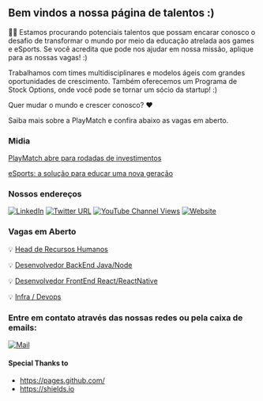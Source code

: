 ## Bem vindos a nossa página de talentos :) 

🚀🚀 Estamos procurando potenciais talentos que possam encarar conosco o desafio de transformar o mundo por meio da educação atrelada aos games e eSports. Se você acredita que pode nos ajudar em nossa missão, aplique para as nossas vagas! :)

Trabalhamos com times multidisciplinares e modelos ágeis com grandes oportunidades de crescimento. Também oferecemos um Programa de Stock Options, onde você pode se tornar um sócio da startup! :)

Quer mudar o mundo e crescer conosco? ♥

Saiba mais sobre a PlayMatch e confira abaixo as vagas em aberto.

### Midia

[PlayMatch abre para rodadas de investimentos](https://esportsobserver.com/playmatch-seeks-investment/)

[eSports: a solução para educar uma nova geração](https://app.startse.com/artigos/esports-solucao-para-educar-uma-nova-geracao)

### Nossos endereços

[![LinkedIn](https://img.shields.io/badge/playmatch-gg-blue?logo=linkedin&link=https://www.linkedin.com/company/playmatch)](https://www.linkedin.com/company/playmatch)
[![Twitter URL](https://img.shields.io/twitter/url?label=PlayMatchGG&style=social&url=https%3A%2F%2www.linkedin.com%2Fcompany%2Fplaymatch)](https://twitter.com/PlayMatchgg)
[![YouTube Channel Views](https://img.shields.io/youtube/channel/views/UC9pC6StJnNc2IeMxyHcfsog?label=PlayMatch&style=social)](https://www.youtube.com/channel/UC9pC6StJnNc2IeMxyHcfsog)
[![Website](https://img.shields.io/website?down_message=playmatch.gg&label=www&up_message=playmatch.gg&url=https%3A%2F%2Fwww.playmatch.gg)](https://www.playmatch.gg)

### Vagas em Aberto

💡 [Head de Recursos Humanos](head_hr.md) 

💡 [Desenvolvedor BackEnd Java/Node](backend.md) 

💡 [Desenvolvedor FrontEnd React/ReactNative](frontend.md) 

💡 [Infra / Devops](infra-devops.md) 

### Entre em contato através das nossas redes ou pela caixa de emails:

[![Mail](https://img.shields.io/badge/talentos@playmatch-gg-red?logo=gmail&link=https://www.linkedin.com/company/playmatch)](mailto:talentos@playmatch.gg)

#### Special Thanks to 
* https://pages.github.com/
* https://shields.io

